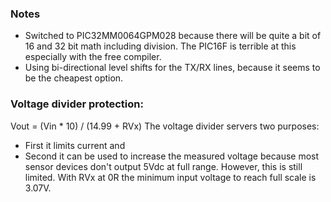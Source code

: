 ### Notes
 * Switched to PIC32MM0064GPM028 because there will be quite a bit of 16 and 32 bit math including division. The PIC16F is terrible at this especially with the free compiler.
 * Using bi-directional level shifts for the TX/RX lines, because it seems to be the cheapest option. 

### Voltage divider protection:
Vout = (Vin * 10) / (14.99 + RVx)
The voltage divider servers two purposes: 
 * First it limits current and 
 * Second it can be used to increase the measured voltage because most sensor devices don't output 5Vdc at full range. However, this is still limited. With RVx at 0R the minimum input voltage to reach full scale is 3.07V.

